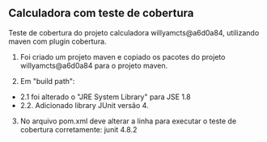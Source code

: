 ## Calculadora com teste de cobertura

Teste de cobertura do projeto calculadora willyamcts@a6d0a84, utilizando maven com plugin cobertura.

1. Foi criado um projeto maven e copiado os pacotes do projeto willyamcts@a6d0a84 para o projeto maven.

2. Em "build path":

 - 2.1  foi alterado o "JRE System Library" para JSE 1.8
 - 2.2.  Adicionado library JUnit versão 4.
 
3. No arquivo pom.xml deve alterar a linha para executar o teste de cobertura corretamente:
      <artifactId>junit</artifactId>
      <version>4.8.2</version>

